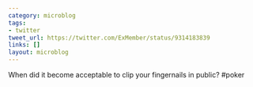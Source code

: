 ```yaml
---
category: microblog
tags:
- twitter
tweet_url: https://twitter.com/ExMember/status/9314183839
links: []
layout: microblog
---
```

When did it become acceptable to clip your fingernails in public? #poker

